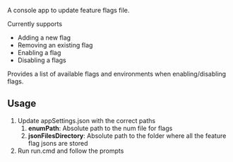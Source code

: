 
A console app to update feature flags file.

Currently supports
- Adding a new flag
- Removing an existing flag
- Enabling a flag
- Disabling a flags

Provides a list of available flags and environments when enabling/disabling flags.

## Usage 

1. Update appSettings.json with the correct paths
   1. **enumPath**: Absolute path to the num file for flags
   2. **jsonFilesDirectory**: Absolute path to the folder where all the feature flag jsons are stored
2. Run run.cmd and follow the prompts

